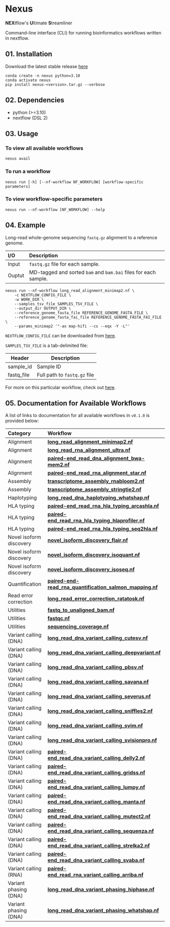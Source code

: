 # Nexus

**NEX**tflow's **U**ltimate **S**treamliner

Command-line interface (CLI) for running bioinformatics workflows written in nextflow.

## 01. Installation

Download the latest stable release [here](https://github.com/pirl-unc/nexus/releases)

```
conda create -n nexus python=3.10
conda activate nexus
pip install nexus-<version>.tar.gz --verbose
```

## 02. Dependencies

* python (>=3.10)
* nextflow (DSL 2)

## 03. Usage

### To view all available workflows
```
nexus avail
```

### To run a workflow
```
nexus run [-h] [--nf-workflow NF_WORKFLOW] [workflow-specific parameters]
```

### To view workflow-specific parameters
```
nexus run --nf-workflow [NF_WORKFLOW] --help
```

## 04. Example

Long-read whole-genome sequencing `fastq.gz` alignment to a reference genome.

| I/O    | Description                                                                  |
|:-------|:-----------------------------------------------------------------------------|
| Input  | `fastq.gz` file for each sample.<br/>                                        | 
| Ouptut | MD-tagged and sorted `bam` and `bam.bai` files for each sample. |

```
nexus run --nf-workflow long_read_alignment_minimap2.nf \
    -c NEXTFLOW_CONFIG_FILE \
    -w WORK_DIR \
    --samples_tsv_file SAMPLES_TSV_FILE \
    --output_dir OUTPUT_DIR \
    --reference_genome_fasta_file REFERENCE_GENOME_FASTA_FILE \
    --reference_genome_fasta_fai_file REFERENCE_GENOME_FASTA_FAI_FILE \
    --params_minimap2 '"-ax map-hifi --cs --eqx -Y -L"'
```

`NEXTFLOW_CONFIG_FILE` can be downloaded from [here](/nextflow/).

`SAMPLES_TSV_FILE` is a tab-delimited file:

| Header     | Description                  |
| ---------- |------------------------------|
| sample_id  | Sample ID                    |
| fastq_file | Full path to `fastq.gz` file |

For more on this particular workflow, check out [here](/src/nexuslib/pipelines/alignment/long_read_alignment_minimap2/).

## 05. Documentation for Available Workflows

A list of links to documentation for all available workflows in `v0.1.0` is provided below:

| Category                | Workflow                                                                                                                                              |
|:------------------------|:------------------------------------------------------------------------------------------------------------------------------------------------------|
| Alignment               | [**long_read_alignment_minimap2.nf**](/src/nexuslib/pipelines/alignment/long_read_alignment_minimap2/)                                                |
| Alignment               | [**long_read_rna_alignment_ultra.nf**](/src/nexuslib/pipelines/alignment/long_read_rna_alignment_ultra)                                               |
| Alignment               | [**paired-end_read_dna_alignment_bwa-mem2.nf**](/src/nexuslib/pipelines/alignment/paired-end_read_dna_alignment_bwa-mem2/)                            |
| Alignment               | [**paired-end_read_rna_alignment_star.nf**](/src/nexuslib/pipelines/alignment/paired-end_read_rna_alignment_star/)                                    |
| Assembly                | [**transcriptome_assembly_rnabloom2.nf**](/src/nexuslib/pipelines/assembly/transcriptome_assembly_rnabloom2/)                                         | 
| Assembly                | [**transcriptome_assembly_stringtie2.nf**](/src/nexuslib/pipelines/assembly/transcriptome_assembly_stringtie2/)                                       |
| Haplotyping             | [**long_read_dna_haplotyping_whatshap.nf**](/src/nexuslib/pipelines/haplotyping/long_read_dna_haplotyping_whatshap/)                                  | 
| HLA typing              | [**paired-end_read_rna_hla_typing_arcashla.nf**](/src/nexuslib/pipelines/hla_typing/paired-end_read_rna_hla_typing_arcashla/)                         |
| HLA typing              | [**paired-end_read_rna_hla_typing_hlaprofiler.nf**](/src/nexuslib/pipelines/hla_typing/paired-end_read_rna_hla_typing_hlaprofiler/)                   |
| HLA typing              | [**paired-end_read_rna_hla_typing_seq2hla.nf**](/src/nexuslib/pipelines/hla_typing/paired-end_read_rna_hla_typing_seq2hla/)                           |
| Novel isoform discovery | [**novel_isoform_discovery_flair.nf**](/src/nexuslib/pipelines/novel_isoform_discovery/novel_isoform_discovery_flair/)                                |
| Novel isoform discovery | [**novel_isoform_discovery_isoquant.nf**](/src/nexuslib/pipelines/novel_isoform_discovery/novel_isoform_discovery_isoquant/)                          |
| Novel isoform discovery | [**novel_isoform_discovery_isoseq.nf**](/src/nexuslib/pipelines/novel_isoform_discovery/novel_isoform_discovery_isoseq/)                              |
| Quantification          | [**paired-end-read_rna_quantification_salmon_mapping.nf**](/src/nexuslib/pipelines/quantification/paired-end-read_rna_quantification_salmon_mapping/) |
| Read error correction   | [**long_read_error_correction_ratatosk.nf**](/src/nexuslib/pipelines/read_error_correction/long_read_error_correction_ratatosk/)                      |
| Utilities               | [**fastq_to_unaligned_bam.nf**](/src/nexuslib/pipelines/utilities/fastq_to_unaligned_bam/)                                                            |
| Utilities               | [**fastqc.nf**](/src/nexuslib/pipelines/utilities/fastqc/)                                                                                            |
| Utilities               | [**sequencing_coverage.nf**](/src/nexuslib/pipelines/utilities/sequencing_coverage/)                                                                  |
| Variant calling (DNA)   | [**long_read_dna_variant_calling_cutesv.nf**](/src/nexuslib/pipelines/variant_calling/long_read_dna_variant_calling_cutesv/)                          |
| Variant calling (DNA)   | [**long_read_dna_variant_calling_deepvariant.nf**](/src/nexuslib/pipelines/variant_calling/long_read_dna_variant_calling_deepvariant/)                |
| Variant calling (DNA)   | [**long_read_dna_variant_calling_pbsv.nf**](/src/nexuslib/pipelines/variant_calling/long_read_dna_variant_calling_pbsv/)                              |
| Variant calling (DNA)   | [**long_read_dna_variant_calling_savana.nf**](/src/nexuslib/pipelines/variant_calling/long_read_dna_variant_calling_savana/)                          |
| Variant calling (DNA)   | [**long_read_dna_variant_calling_severus.nf**](/src/nexuslib/pipelines/variant_calling/long_read_dna_variant_calling_severus/)                        |
| Variant calling (DNA)   | [**long_read_dna_variant_calling_sniffles2.nf**](/src/nexuslib/pipelines/variant_calling/long_read_dna_variant_calling_sniffles2/)                    |
| Variant calling (DNA)   | [**long_read_dna_variant_calling_svim.nf**](/src/nexuslib/pipelines/variant_calling/long_read_dna_variant_calling_svim/)                              |
| Variant calling (DNA)   | [**long_read_dna_variant_calling_svisionpro.nf**](/src/nexuslib/pipelines/variant_calling/long_read_dna_variant_calling_svisionpro/)                  |
| Variant calling (DNA)   | [**paired-end_read_dna_variant_calling_delly2.nf**](/src/nexuslib/pipelines/variant_calling/paired-end_read_dna_variant_calling_delly2/)              |
| Variant calling (DNA)   | [**paired-end_read_dna_variant_calling_gridss.nf**](/src/nexuslib/pipelines/variant_calling/paired-end_read_dna_variant_calling_gridss/)              |
| Variant calling (DNA)   | [**paired-end_read_dna_variant_calling_lumpy.nf**](/src/nexuslib/pipelines/variant_calling/paired-end_read_dna_variant_calling_lumpy/)                |
| Variant calling (DNA)   | [**paired-end_read_dna_variant_calling_manta.nf**](/src/nexuslib/pipelines/variant_calling/paired-end_read_dna_variant_calling_manta/)                |
| Variant calling (DNA)   | [**paired-end_read_dna_variant_calling_mutect2.nf**](/src/nexuslib/pipelines/variant_calling/paired-end_read_dna_variant_calling_mutect2/)            |
| Variant calling (DNA)   | [**paired-end_read_dna_variant_calling_sequenza.nf**](/src/nexuslib/pipelines/variant_calling/paired-end_read_dna_variant_calling_sequenza/)          |
| Variant calling (DNA)   | [**paired-end_read_dna_variant_calling_strelka2.nf**](/src/nexuslib/pipelines/variant_calling/paired-end_read_dna_variant_calling_strelka2/)          |
| Variant calling (DNA)   | [**paired-end_read_dna_variant_calling_svaba.nf**](/src/nexuslib/pipelines/variant_calling/paired-end_read_dna_variant_calling_svaba/)                |
| Variant calling (RNA)   | [**paired-end_read_rna_variant_calling_arriba.nf**](/src/nexuslib/pipelines/variant_calling/paired-end_read_rna_variant_calling_arriba/)              |
| Variant phasing (DNA)   | [**long_read_dna_variant_phasing_hiphase.nf**](/src/nexuslib/pipelines/variant_phasing/long_read_dna_variant_phasing_hiphase/)                        |
| Variant phasing (DNA)   | [**long_read_dna_variant_phasing_whatshap.nf**](/src/nexuslib/pipelines/variant_phasing/long_read_dna_variant_phasing_whatshap/)                      |
